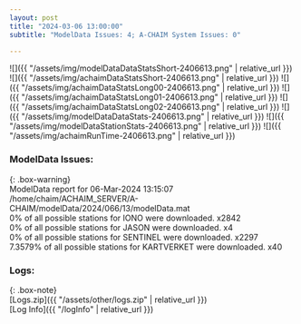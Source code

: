 ```yaml
---
layout: post
title: "2024-03-06 13:00:00"
subtitle: "ModelData Issues: 4; A-CHAIM System Issues: 0"

---
```


![]({{ "/assets/img/modelDataDataStatsShort-2406613.png" | relative_url }})
![]({{ "/assets/img/achaimDataStatsShort-2406613.png" | relative_url }})
![]({{ "/assets/img/achaimDataStatsLong00-2406613.png" | relative_url }})
![]({{ "/assets/img/achaimDataStatsLong01-2406613.png" | relative_url }})
![]({{ "/assets/img/achaimDataStatsLong02-2406613.png" | relative_url }})
![]({{ "/assets/img/modelDataDataStats-2406613.png" | relative_url }})
![]({{ "/assets/img/modelDataStationStats-2406613.png" | relative_url }})
![]({{ "/assets/img/achaimRunTime-2406613.png" | relative_url }})


### ModelData Issues:  
  
{: .box-warning}  
 ModelData report for 06-Mar-2024 13:15:07   
 /home/chaim/ACHAIM_SERVER/A-CHAIM/modelData/2024/066/13/modelData.mat   
 0% of all possible stations for IONO were downloaded. x2842   
 0% of all possible stations for JASON were downloaded. x4   
 0% of all possible stations for SENTINEL were downloaded. x2297   
 7.3579% of all possible stations for KARTVERKET were downloaded. x40   
  


### Logs:  
  
{: .box-note}  
[Logs.zip]({{ "/assets/other/logs.zip" | relative_url }})  
[Log Info]({{ "/logInfo" | relative_url }})  
